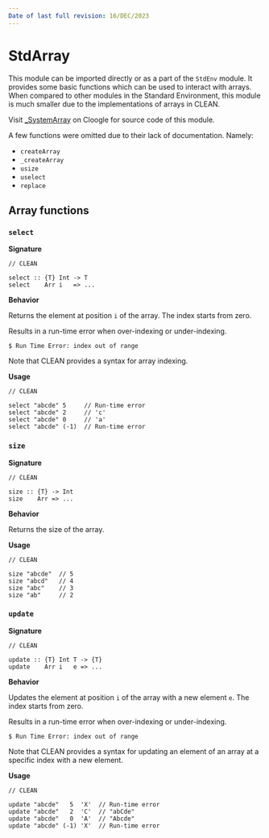 ```yaml
---
Date of last full revision: 16/DEC/2023
---
```


# StdArray

This module can be imported directly or as a part of the `StdEnv` module.
It provides some basic functions which can be used to interact with arrays.
When compared to other modules in the Standard Environment, this module is much smaller due to the implementations of arrays in CLEAN.

Visit [\_SystemArray](https://cloogle.org/src/#base-stdenv/_SystemArray;icl;line=1) on Cloogle for source code of this module.

A few functions were omitted due to their lack of documentation.
Namely:

- `createArray`
- `_createArray`
- `usize`
- `uselect`
- `replace`

## Array functions

### `select`

**Signature**

```clean
// CLEAN

select :: {T} Int -> T
select    Arr i   => ...
```

**Behavior**

Returns the element at position `i` of the array.
The index starts from zero.

Results in a run-time error when over-indexing or under-indexing.

```console
$ Run Time Error: index out of range
```

Note that CLEAN provides a syntax for array indexing.

**Usage**

```clean
// CLEAN

select "abcde" 5     // Run-time error
select "abcde" 2     // 'c'
select "abcde" 0     // 'a'
select "abcde" (-1)  // Run-time error
```

### `size`

**Signature**

```clean
// CLEAN

size :: {T} -> Int
size    Arr => ...
```

**Behavior**

Returns the size of the array.

**Usage**

```clean
// CLEAN

size "abcde"  // 5
size "abcd"   // 4
size "abc"    // 3
size "ab"     // 2
```

### `update`

**Signature**

```clean
// CLEAN

update :: {T} Int T -> {T}
update    Arr i   e => ...
```

**Behavior**

Updates the element at position `i` of the array with a new element `e`.
The index starts from zero.

Results in a run-time error when over-indexing or under-indexing.

```console
$ Run Time Error: index out of range
```

Note that CLEAN provides a syntax for updating an element of an array at a specific index with a new element.

**Usage**

```clean
// CLEAN

update "abcde"   5  'X'  // Run-time error
update "abcde"   2  'C'  // "abCde"
update "abcde"   0  'A'  // "Abcde"
update "abcde" (-1) 'X'  // Run-time error
```
